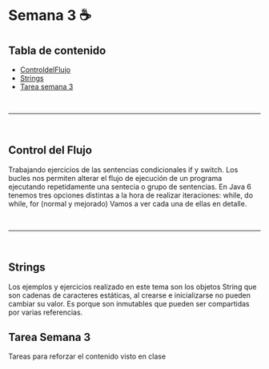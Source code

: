 <a name="top"></a>
# Semana 3 ☕

## Tabla de contenido

  * [ControldelFlujo](#item1)
  * [Strings](#item2)
  * [Tarea semana 3](#item3)
  

 </br>

----------

</br>
<a name="item1"></a>

## Control del Flujo

Trabajando ejercicios de las sentencias condicionales if y switch.
Los bucles nos permiten alterar el flujo de ejecución de un programa
ejecutando repetidamente una sentecia o grupo de sentencias.
En Java 6 tenemos tres opciones distintas a la hora de realizar iteraciones:
while,
do while,
for (normal y mejorado)
Vamos a ver cada una de ellas en detalle.

</br>

----------

</br>

## Strings

Los ejemplos y ejercicios realizado en este tema son los objetos String que 
son cadenas de caracteres estáticas, 
al crearse e inicializarse no pueden cambiar su valor. 
Es porque son inmutables que pueden ser compartidas por varias referencias.


## Tarea Semana 3

Tareas para reforzar el contenido visto en clase






